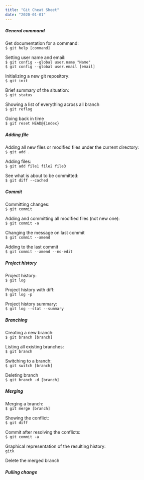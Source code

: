 ```yaml
---
title: "Git Cheat Sheet"
date: "2020-01-01"
---
```


##### General command

Get documentation for a command:   
`$ git help [command]`

Setting user name and email:  
`$ git config --global user.name "Name"`  
`$ git config --global user.email [email]`  

Initializing a new git repository:  
`$ git init`

Brief summary of the situation:  
`$ git status`

Showing a list of everything across all branch  
`$ git reflog`

Going back in time  
`$ git reset HEAD@{index}`

##### Adding file

Adding all new files or modified files under the current directory:  
`$ git add .`

Adding files:  
`$ git add file1 file2 file3`

See what is about to be committed:  
`$ git diff --cached`

##### Commit

Committing changes:  
`$ git commit`

Adding and committing all modified files (not new one):  
`$ git commit -a`

Changing the message on last commit  
`$ git commit --amend`

Adding to the last commit  
`$ git commit --amend --no-edit`

##### Project history

Project history:  
`$ git log`

Project history with diff:  
`$ git log -p`

Project history summary:  
`$ git log --stat --summary`

##### Branching

Creating a new branch:  
`$ git branch [branch]`

Listing all existing branches:  
`$ git branch`

Switching to a branch:  
`$ git switch [branch]`

Deleting branch  
`$ git branch -d [branch]`

##### Merging

Merging a branch:  
`$ git merge [branch]`

Showing the conflict:  
`$ git diff`

Commit after resolving the conflicts:  
`$ git commit -a`

Graphical representation of the resulting history:  
`gitk`

Delete the merged branch  

##### Pulling change 